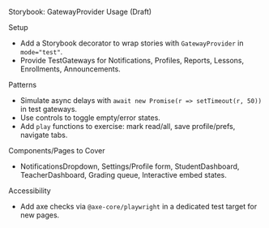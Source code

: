 Storybook: GatewayProvider Usage (Draft)

Setup
- Add a Storybook decorator to wrap stories with `GatewayProvider` in `mode="test"`.
- Provide TestGateways for Notifications, Profiles, Reports, Lessons, Enrollments, Announcements.

Patterns
- Simulate async delays with `await new Promise(r => setTimeout(r, 50))` in test gateways.
- Use controls to toggle empty/error states.
- Add `play` functions to exercise: mark read/all, save profile/prefs, navigate tabs.

Components/Pages to Cover
- NotificationsDropdown, Settings/Profile form, StudentDashboard, TeacherDashboard, Grading queue, Interactive embed states.

Accessibility
- Add axe checks via `@axe-core/playwright` in a dedicated test target for new pages.



